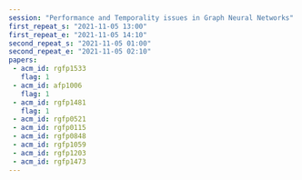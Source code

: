 ```yaml
---
session: "Performance and Temporality issues in Graph Neural Networks"
first_repeat_s: "2021-11-05 13:00" 
first_repeat_e: "2021-11-05 14:10" 
second_repeat_s: "2021-11-05 01:00" 
second_repeat_e: "2021-11-05 02:10"
papers:
 - acm_id: rgfp1533
   flag: 1
 - acm_id: afp1006
   flag: 1
 - acm_id: rgfp1481
   flag: 1
 - acm_id: rgfp0521
 - acm_id: rgfp0115
 - acm_id: rgfp0848
 - acm_id: rgfp1059
 - acm_id: rgfp1203
 - acm_id: rgfp1473
---
```

